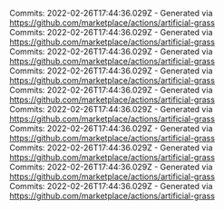 Commits: 2022-02-26T17:44:36.029Z - Generated via https://github.com/marketplace/actions/artificial-grass
<br>
Commits: 2022-02-26T17:44:36.029Z - Generated via https://github.com/marketplace/actions/artificial-grass
<br>
Commits: 2022-02-26T17:44:36.029Z - Generated via https://github.com/marketplace/actions/artificial-grass
<br>
Commits: 2022-02-26T17:44:36.029Z - Generated via https://github.com/marketplace/actions/artificial-grass
<br>
Commits: 2022-02-26T17:44:36.029Z - Generated via https://github.com/marketplace/actions/artificial-grass
<br>
Commits: 2022-02-26T17:44:36.029Z - Generated via https://github.com/marketplace/actions/artificial-grass
<br>
Commits: 2022-02-26T17:44:36.029Z - Generated via https://github.com/marketplace/actions/artificial-grass
<br>
Commits: 2022-02-26T17:44:36.029Z - Generated via https://github.com/marketplace/actions/artificial-grass
<br>
Commits: 2022-02-26T17:44:36.029Z - Generated via https://github.com/marketplace/actions/artificial-grass
<br>
Commits: 2022-02-26T17:44:36.029Z - Generated via https://github.com/marketplace/actions/artificial-grass
<br>
